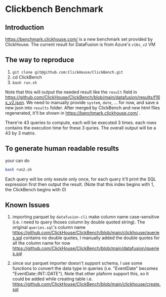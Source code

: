 <!---
  Licensed to the Apache Software Foundation (ASF) under one
  or more contributor license agreements.  See the NOTICE file
  distributed with this work for additional information
  regarding copyright ownership.  The ASF licenses this file
  to you under the Apache License, Version 2.0 (the
  "License"); you may not use this file except in compliance
  with the License.  You may obtain a copy of the License at

    http://www.apache.org/licenses/LICENSE-2.0

  Unless required by applicable law or agreed to in writing,
  software distributed under the License is distributed on an
  "AS IS" BASIS, WITHOUT WARRANTIES OR CONDITIONS OF ANY
  KIND, either express or implied.  See the License for the
  specific language governing permissions and limitations
  under the License.
-->

# Clickbench Benchmark

## Introduction

<https://benchmark.clickhouse.com/> is a new benchmark set provided by ClickHouse. The current result for DataFusion is from Azure's `v16s_v2` VM


## The way to reproduce

1. `git clone git@github.com:ClickHouse/ClickBench.git`
2. cd ClickBench
3. `bash run.sh`

Note that this will output the needed result like the `result` field in <https://github.com/ClickHouse/ClickBench/blob/main/datafusion/results/f16s_v2.json>. We need to manually provide `system`, `date`, ... for now, and save a new json into `results` folder. After merged by ClickBench and new html files regenerated, it'll be shown in <https://benchmark.clickhouse.com/> .

There're 43 queries to compute, each will be executed 3 times. each rows contains the execution time for these 3 quries. The overall output will be a 43 by 3 matrix.

## To generate human readable results

your can do

```bash
bash run2.sh
```

Each query will be only exeute only once, for each query it'll print the SQL expression first then output the result. (Note that this index begins with 1, the ClickBench begins with 0)

## Known Issues


1. importing parquet by `datafusion-cli` make column name case-sensitive (i.e. i need to query thoses column by double quoted string). The original `queries.sql`'s column name <https://github.com/ClickHouse/ClickBench/blob/main/clickhouse/queries.sql> contains no double quotes, I manually added the double quotes for all the column name for now <https://github.com/ClickHouse/ClickBench/blob/main/datafusion/queries.sql>

2. since our parquet importer doesn't support schema, I use some functions to convert the data type in queries (i.e. "EventDate" becomes "EventDate::INT::DATE"). Note that other plaform support this, so it could be added while creating table i.e. <https://github.com/ClickHouse/ClickBench/blob/main/clickhouse/create.sql>